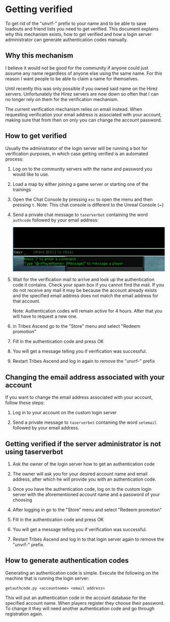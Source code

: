 # Getting verified

To get rid of the "unvrf-" prefix to your name and to be able to save loadouts
and friend lists you need to get verified.
This document explains why this mechanism exists, how to get verified and how
a login server administrator can generate authentication codes manually.

## Why this mechanism

I believe it would not be good for the community if anyone could just assume
any name regardless of anyone else using the same name. For this reason I 
want people to be able to claim a name for themselves.

Until recently this was only possible if you owned said name on the Hirez servers.
Unfortunately the Hirez servers are now down so often that I can no longer
rely on them for the verification mechanism.

The current verification mechanism relies on email instead. When requesting
verification your email address is associated with your account, making sure
that from then on only you can change the account password.

## How to get verified

Usually the administrator of the login server will be running a bot for
verification purposes, in which case getting verified is an automated process: 

1. Log on to the community servers with the name and password you would like
   to use.

2. Load a map by either joining a game server or starting one of the trainings

3. Open the Chat Console by pressing `esc` to open the menu and then pressing `t`.
   Note: This chat console is different to the Unreal Console (~)
   
4. Send a private chat message to `taserverbot` containing the word `authcode` 
   followed by your email address:

   ![asking for an authcode](../images/ask_for_authcode.gif?raw=true)
    
5. Wait for the verification mail to arrive and look up the authentication code
   it contains. Check your spam box if you cannot find the mail. If you do not
   receive any mail it may be because the account already exists and the specified
   email address does not match the email address for that account.
 
    Note: Authentication codes will remain active for 4 hours. After that you will
    have to request a new one.
    
6. in Tribes Ascend go to the "Store" menu and select "Redeem promotion"

7. Fill in the authentication code and press OK

8. You will get a message telling you if verification was successful.

9. Restart Tribes Ascend and log in again to remove the "unvrf-" prefix

## Changing the email address associated with your account

If you want to change the email address associated with your account, follow these steps:

1) Log in to your account on the custom login server 

2) Send a private message to `taserverbot` containing the word `setemail`
   followed by your email address.

## Getting verified if the server administrator is not using taserverbot

1. Ask the owner of the login server how to get an authentication code

2. The owner will ask you for your desired account name and email address,
   after which he will provide you with an authentication code. 

3. Once you have the authentication code, log on to the custom login server
   with the aforementioned account name and a password of your choosing

4. After logging in go to the "Store" menu and select "Redeem promotion"

5. Fill in the authentication code and press OK

6. You will get a message telling you if verification was successful.

7. Restart Tribes Ascend and log in to that login server again to remove the "unvrf-" prefix.
   
## How to generate authentication codes

Generating an authentication code is simple. Execute the following on the
machine that is running the login server:
 
    getauthcode.py <accountname> <email address>
 
This will put an authentication code in the account database for the specified
account name. When players register they choose their password. To change it
they will need another authentication code and go through registration again.
